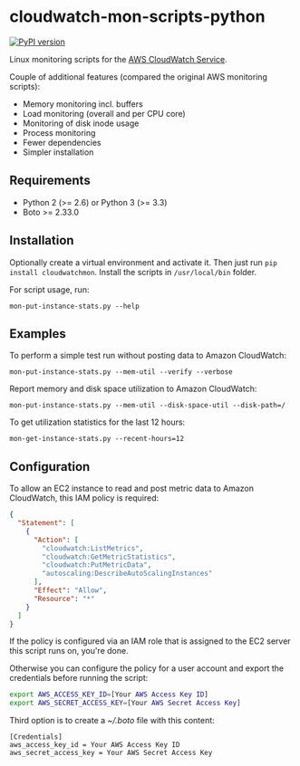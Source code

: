 cloudwatch-mon-scripts-python
=============================

[![PyPI version](https://badge.fury.io/py/cloudwatchmon.svg)](https://badge.fury.io/py/cloudwatchmon)

Linux monitoring scripts for the [AWS CloudWatch Service](https://aws.amazon.com/de/cloudwatch/).

Couple of additional features (compared the original AWS monitoring scripts):

- Memory monitoring incl. buffers
- Load monitoring (overall and per CPU core)
- Monitoring of disk inode usage
- Process monitoring
- Fewer dependencies
- Simpler installation


Requirements
------------

- Python 2 (>= 2.6) or Python 3 (>= 3.3)
- Boto >= 2.33.0


Installation
------------

Optionally create a virtual environment and activate it. Then just run
`pip install cloudwatchmon`. Install the scripts in `/usr/local/bin` folder.

For script usage, run:

    mon-put-instance-stats.py --help


Examples
--------

To perform a simple test run without posting data to Amazon CloudWatch:

    mon-put-instance-stats.py --mem-util --verify --verbose

Report memory and disk space utilization to Amazon CloudWatch:

    mon-put-instance-stats.py --mem-util --disk-space-util --disk-path=/

To get utilization statistics for the last 12 hours:

    mon-get-instance-stats.py --recent-hours=12


Configuration
-------------

To allow an EC2 instance to read and post metric data to Amazon CloudWatch,
this IAM policy is required:

```json
{
  "Statement": [
    {
      "Action": [
        "cloudwatch:ListMetrics",
        "cloudwatch:GetMetricStatistics",
        "cloudwatch:PutMetricData",
        "autoscaling:DescribeAutoScalingInstances"
      ],
      "Effect": "Allow",
      "Resource": "*"
    }
  ]
}
```

If the policy is configured via an IAM role that is assigned to the EC2
server this script runs on, you're done.

Otherwise you can configure the policy for a user account and export
the credentials before running the script:

```sh
export AWS_ACCESS_KEY_ID=[Your AWS Access Key ID]
export AWS_SECRET_ACCESS_KEY=[Your AWS Secret Access Key]
```

Third option is to create a _~/.boto_ file with this content:

```
[Credentials]
aws_access_key_id = Your AWS Access Key ID
aws_secret_access_key = Your AWS Secret Access Key
```


